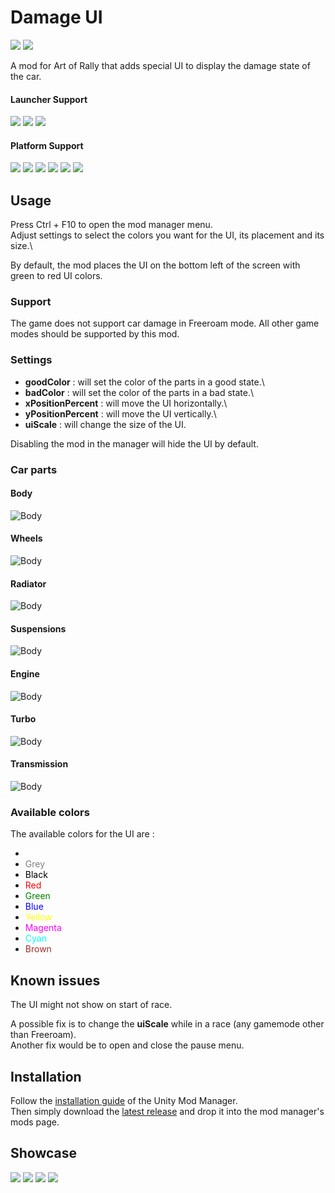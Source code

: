 ﻿# Damage UI

[![](https://img.shields.io/github/v/release/MMike17/ArtOfRally_DamageUI?label=Download)](https://github.com/MMike17/ArtOfRally_DamageUI/releases/latest)
![](https://img.shields.io/badge/Game%20Version-v1.5.5-blue)

A mod for Art of Rally that adds special UI to display the damage state of the car.

#### Launcher Support

![](https://img.shields.io/badge/Steam-Supprted-green)
![](https://img.shields.io/badge/Epic-Untested-yellow)
![](https://img.shields.io/badge/GOG-Untested-yellow)

#### Platform Support

![](https://img.shields.io/badge/Windows-Supprted-green)
![](https://img.shields.io/badge/Linux-Untested-yellow)
![](https://img.shields.io/badge/OS%2FX-Untested-yellow)
![](https://img.shields.io/badge/PlayStation-Untested-yellow)
![](https://img.shields.io/badge/XBox-Untested-yellow)
![](https://img.shields.io/badge/Switch-Untested-yellow)

## Usage

Press Ctrl + F10 to open the mod manager menu.\
Adjust settings to select the colors you want for the UI, its placement and its size.\

By default, the mod places the UI on the bottom left of the screen with green to red UI colors.

### Support

The game does not support car damage in Freeroam mode.
All other game modes should be supported by this mod.

### Settings

- **goodColor** : will set the color of the parts in a good state.\
- **badColor** : will set the color of the parts in a bad state.\
- **xPositionPercent** : will move the UI horizontally.\
- **yPositionPercent** : will move the UI vertically.\
- **uiScale** : will change the size of the UI.

Disabling the mod in the manager will hide the UI by default.

### Car parts

#### Body
![Body](Screenshots/Body.png)

#### Wheels
![Body](Screenshots/Wheels.png)

#### Radiator
![Body](Screenshots/Radiator.png)

#### Suspensions
![Body](Screenshots/Suspensions.png)

#### Engine
![Body](Screenshots/Engine.png)

#### Turbo
![Body](Screenshots/Turbo.png)

#### Transmission
![Body](Screenshots/Transmission.png)

### Available colors

The available colors for the UI are :

- <span style="color:White">White</span>
- <span style="color:Grey">Grey</span>
- <span style="color:Black">Black</span>
- <span style="color:Red">Red</span>
- <span style="color:Green">Green</span>
- <span style="color:Blue">Blue</span>
- <span style="color:Yellow">Yellow</span>
- <span style="color:Magenta">Magenta</span>
- <span style="color:Cyan">Cyan</span>
- <span style="color:Brown">Brown</span>

## Known issues

The UI might not show on start of race.

A possible fix is to change the **uiScale** while in a race (any gamemode other than Freeroam).\
Another fix would be to open and close the pause menu.

## Installation

Follow the [installation guide](https://www.nexusmods.com/site/mods/21/) of
the Unity Mod Manager.\
Then simply download the [latest release](https://www.nexusmods.com/artofrally/mods/12)
and drop it into the mod manager's mods page.

## Showcase

![](Screenshots/GreeRed.png)
![](Screenshots/WhiteRed.png)
![](Screenshots/CyanMagenta.png)
![](Screenshots/Settings.png)
